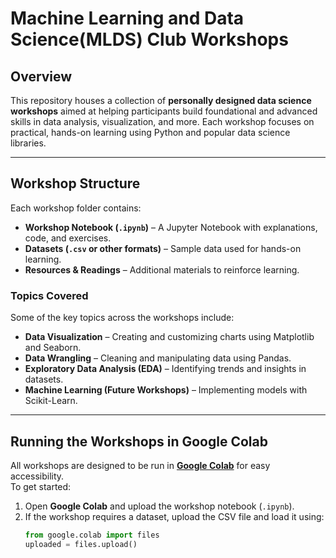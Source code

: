 # Machine Learning and Data Science(MLDS) Club Workshops

## Overview

This repository houses a collection of **personally designed data science workshops** aimed at helping participants build foundational and advanced skills in data analysis, visualization, and more. Each workshop focuses on practical, hands-on learning using Python and popular data science libraries.

---

## Workshop Structure

Each workshop folder contains:
- **Workshop Notebook (`.ipynb`)** – A Jupyter Notebook with explanations, code, and exercises.
- **Datasets (`.csv` or other formats)** – Sample data used for hands-on learning.
- **Resources & Readings** – Additional materials to reinforce learning.

### Topics Covered
Some of the key topics across the workshops include:
- **Data Visualization** – Creating and customizing charts using Matplotlib and Seaborn.
- **Data Wrangling** – Cleaning and manipulating data using Pandas.
- **Exploratory Data Analysis (EDA)** – Identifying trends and insights in datasets.
- **Machine Learning (Future Workshops)** – Implementing models with Scikit-Learn.

---

## Running the Workshops in Google Colab

All workshops are designed to be run in **[Google Colab](https://colab.google/)** for easy accessibility.  
To get started:
1. Open **Google Colab** and upload the workshop notebook (`.ipynb`).
2. If the workshop requires a dataset, upload the CSV file and load it using:
   ```python
   from google.colab import files
   uploaded = files.upload()
